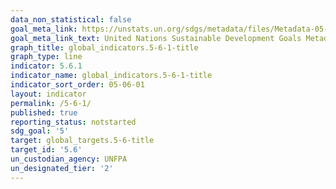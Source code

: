 ```yaml
---
data_non_statistical: false
goal_meta_link: https://unstats.un.org/sdgs/metadata/files/Metadata-05-06-01.pdf
goal_meta_link_text: United Nations Sustainable Development Goals Metadata (pdf 634kB)
graph_title: global_indicators.5-6-1-title
graph_type: line
indicator: 5.6.1
indicator_name: global_indicators.5-6-1-title
indicator_sort_order: 05-06-01
layout: indicator
permalink: /5-6-1/
published: true
reporting_status: notstarted
sdg_goal: '5'
target: global_targets.5-6-title
target_id: '5.6'
un_custodian_agency: UNFPA
un_designated_tier: '2'
---
```

